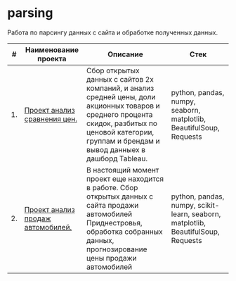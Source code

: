 # parsing
Работа по парсингу данных с сайта и обработке полученных данных.

| #    | Наименование проекта                | Описание                                                     | Стек                                                         |
| ---- | ------------------------------------------------------------ | ------------------------------------------------------------ | ------------------------------------------------------------ |
| 1.   | [Проект анализ сравнения цен.](https://github.com/shnuridze/parsing/blob/main/Hi_tir_final.ipynb) | Сбор открытых данных с сайтов 2х компаний, и анализ средней цены, доли акционных товаров и среднего процента скидок, разбитых по ценовой категории, группам и брендам и вывод данныех в дашборд Tableau. | python, pandas, numpy, seaborn, matplotlib, BeautifulSoup, Requests |
| 2.   | [Проект анализ продаж автомобилей.](https://github.com/shnuridze/parsing/blob/main/klakson.ipynb) | В настоящий момент проект еще находится в работе. Сбор открытых данных с сайта продажи автомобилей Приднестровья, обработка собранных данных, прогнозирование цены продажи автомобилей  | python, pandas, numpy, scikit-learn, seaborn, matplotlib, BeautifulSoup, Requests |



